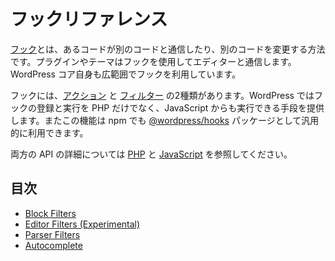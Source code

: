 <!-- 
# Hooks Reference
 -->
# フックリファレンス

<!-- 
[Hooks](https://developer.wordpress.org/plugins/hooks/) are a way for one piece of code to interact/modify another piece of code. They provide one way for plugins and themes to interact with the editor, but they’re also used extensively by WordPress Core itself.

There are two types of hooks: [Actions](https://developer.wordpress.org/plugins/hooks/actions/) and [Filters](https://developer.wordpress.org/plugins/hooks/filters/). In addition to PHP actions and filters, WordPress also provides a mechanism for registering and executing hooks in JavaScript. This functionality is also available on npm as the [@wordpress/hooks](https://www.npmjs.com/package/@wordpress/hooks) package, for general purpose use.

You can also learn more about both APIs: [PHP](https://codex.wordpress.org/Plugin_API/) and [JavaScript](/packages/hooks/README.md).
 -->

[フック](https://developer.wordpress.org/plugins/hooks/)とは、あるコードが別のコードと通信したり、別のコードを変更する方法です。プラグインやテーマはフックを使用してエディターと通信します。WordPress コア自身も広範囲でフックを利用しています。

フックには、[アクション](https://developer.wordpress.org/plugins/hooks/actions/) と [フィルター](https://developer.wordpress.org/plugins/hooks/filters/) の2種類があります。WordPress ではフックの登録と実行を PHP だけでなく、JavaScript からも実行できる手段を提供します。またこの機能は npm でも [@wordpress/hooks](https://www.npmjs.com/package/@wordpress/hooks) パッケージとして汎用的に利用できます。

両方の API の詳細については [PHP](https://codex.wordpress.org/Plugin_API/) と [JavaScript](https://developer.wordpress.org/block-editor/packages/packages-hooks/) を参照してください。

## 目次

- [Block Filters](https://developer.wordpress.org/block-editor/developers/filters/block-filters/)
- [Editor Filters (Experimental)](https://developer.wordpress.org/block-editor/developers/filters/editor-filters/)
- [Parser Filters](https://developer.wordpress.org/block-editor/developers/filters/parser-filters/)
- [Autocomplete](https://developer.wordpress.org/block-editor/developers/filters/autocomplete-filters/)
